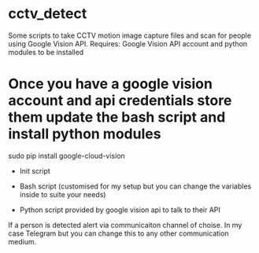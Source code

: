 # cctv_detect
Some scripts to take CCTV motion image capture files and scan for people using Google Vision API.
Requires: Google Vision API account and python modules to be installed 


# Once you have a google vision account and api credentials store them update the bash script and install python modules
sudo pip install google-cloud-vision


- Init script

- Bash script (customised for my setup but you can change the variables inside to suite your needs)

- Python script provided by google vision api to talk to their API


If a person is detected alert via communicaiton channel of choise. In my case Telegram but you can change this to any other communication medium.

